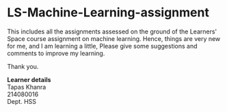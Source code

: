 # LS-Machine-Learning-assignment
This includes all the assignments assessed on the ground of the Learners' Space course assignment on machine learning. 
Hence, things are very new for me, and I am learning a little, Please give some suggestions and comments to improve my learning.


Thank you.


**Learner details** <br/>
Tapas Khanra <br/>
214080016 <br/>
Dept. HSS <br/>
